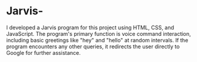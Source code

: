 # Jarvis-
I developed a Jarvis program for this project using HTML, CSS, and JavaScript. The program's primary function is voice command interaction, including basic greetings like "hey" and "hello" at random intervals. If the program encounters any other queries, it redirects the user directly to Google for further assistance.
